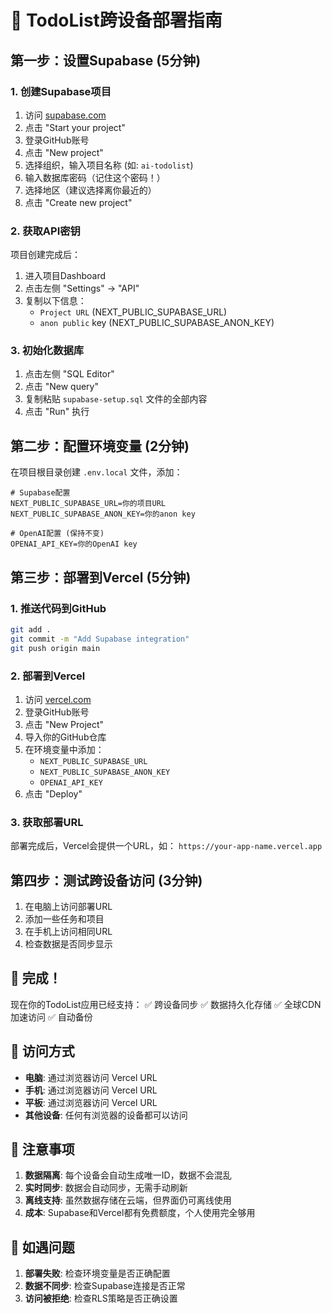 # 🚀 TodoList跨设备部署指南

## 第一步：设置Supabase (5分钟)

### 1. 创建Supabase项目
1. 访问 [supabase.com](https://supabase.com)
2. 点击 "Start your project" 
3. 登录GitHub账号
4. 点击 "New project"
5. 选择组织，输入项目名称 (如: `ai-todolist`)
6. 输入数据库密码（记住这个密码！）
7. 选择地区（建议选择离你最近的）
8. 点击 "Create new project"

### 2. 获取API密钥
项目创建完成后：
1. 进入项目Dashboard
2. 点击左侧 "Settings" → "API"  
3. 复制以下信息：
   - `Project URL` (NEXT_PUBLIC_SUPABASE_URL)
   - `anon public` key (NEXT_PUBLIC_SUPABASE_ANON_KEY)

### 3. 初始化数据库
1. 点击左侧 "SQL Editor"
2. 点击 "New query"
3. 复制粘贴 `supabase-setup.sql` 文件的全部内容
4. 点击 "Run" 执行

## 第二步：配置环境变量 (2分钟)

在项目根目录创建 `.env.local` 文件，添加：

```env
# Supabase配置
NEXT_PUBLIC_SUPABASE_URL=你的项目URL
NEXT_PUBLIC_SUPABASE_ANON_KEY=你的anon key

# OpenAI配置 (保持不变)
OPENAI_API_KEY=你的OpenAI key
```

## 第三步：部署到Vercel (5分钟)

### 1. 推送代码到GitHub
```bash
git add .
git commit -m "Add Supabase integration"
git push origin main
```

### 2. 部署到Vercel
1. 访问 [vercel.com](https://vercel.com)
2. 登录GitHub账号
3. 点击 "New Project"
4. 导入你的GitHub仓库
5. 在环境变量中添加：
   - `NEXT_PUBLIC_SUPABASE_URL`
   - `NEXT_PUBLIC_SUPABASE_ANON_KEY` 
   - `OPENAI_API_KEY`
6. 点击 "Deploy"

### 3. 获取部署URL
部署完成后，Vercel会提供一个URL，如：
`https://your-app-name.vercel.app`

## 第四步：测试跨设备访问 (3分钟)

1. 在电脑上访问部署URL
2. 添加一些任务和项目
3. 在手机上访问相同URL
4. 检查数据是否同步显示

## 🎉 完成！

现在你的TodoList应用已经支持：
✅ 跨设备同步
✅ 数据持久化存储
✅ 全球CDN加速访问
✅ 自动备份

## 📱 访问方式

- **电脑**: 通过浏览器访问 Vercel URL
- **手机**: 通过浏览器访问 Vercel URL  
- **平板**: 通过浏览器访问 Vercel URL
- **其他设备**: 任何有浏览器的设备都可以访问

## 🔧 注意事项

1. **数据隔离**: 每个设备会自动生成唯一ID，数据不会混乱
2. **实时同步**: 数据会自动同步，无需手动刷新
3. **离线支持**: 虽然数据存储在云端，但界面仍可离线使用
4. **成本**: Supabase和Vercel都有免费额度，个人使用完全够用

## 🚨 如遇问题

1. **部署失败**: 检查环境变量是否正确配置
2. **数据不同步**: 检查Supabase连接是否正常
3. **访问被拒绝**: 检查RLS策略是否正确设置